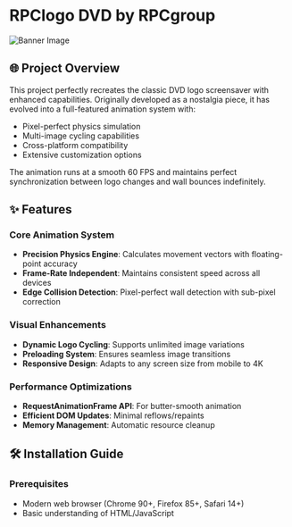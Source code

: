 # RPClogo DVD by RPCgroup

![Banner Image](https://example.com/dvd-banner.jpg)

## 🌐 Project Overview

This project perfectly recreates the classic DVD logo screensaver with enhanced capabilities. Originally developed as a nostalgia piece, it has evolved into a full-featured animation system with:

- Pixel-perfect physics simulation
- Multi-image cycling capabilities
- Cross-platform compatibility
- Extensive customization options

The animation runs at a smooth 60 FPS and maintains perfect synchronization between logo changes and wall bounces indefinitely.

## ✨ Features

### Core Animation System
- **Precision Physics Engine**: Calculates movement vectors with floating-point accuracy
- **Frame-Rate Independent**: Maintains consistent speed across all devices
- **Edge Collision Detection**: Pixel-perfect wall detection with sub-pixel correction

### Visual Enhancements
- **Dynamic Logo Cycling**: Supports unlimited image variations
- **Preloading System**: Ensures seamless image transitions
- **Responsive Design**: Adapts to any screen size from mobile to 4K

### Performance Optimizations
- **RequestAnimationFrame API**: For butter-smooth animation
- **Efficient DOM Updates**: Minimal reflows/repaints
- **Memory Management**: Automatic resource cleanup

## 🛠️ Installation Guide

### Prerequisites
- Modern web browser (Chrome 90+, Firefox 85+, Safari 14+)
- Basic understanding of HTML/JavaScript
